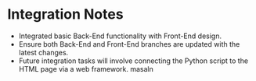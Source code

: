 # Integration Notes

- Integrated basic Back-End functionality with Front-End design.
- Ensure both Back-End and Front-End branches are updated with the latest changes.
- Future integration tasks will involve connecting the Python script to the HTML page via a web framework.
masaln
